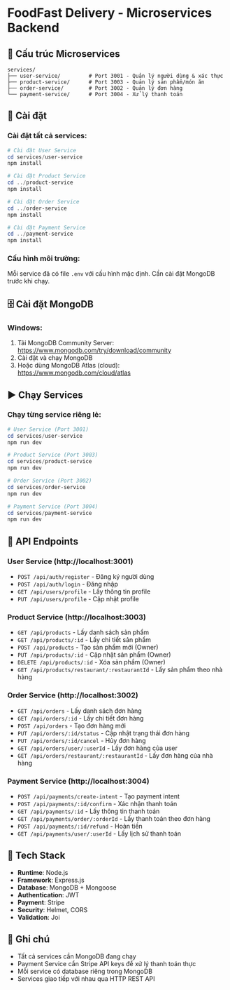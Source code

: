 # FoodFast Delivery - Microservices Backend

## 📁 Cấu trúc Microservices

```
services/
├── user-service/         # Port 3001 - Quản lý người dùng & xác thực
├── product-service/      # Port 3003 - Quản lý sản phẩm/món ăn
├── order-service/        # Port 3002 - Quản lý đơn hàng
└── payment-service/      # Port 3004 - Xử lý thanh toán
```

## 🚀 Cài đặt

### Cài đặt tất cả services:

```powershell
# Cài đặt User Service
cd services/user-service
npm install

# Cài đặt Product Service
cd ../product-service
npm install

# Cài đặt Order Service
cd ../order-service
npm install

# Cài đặt Payment Service
cd ../payment-service
npm install
```

### Cấu hình môi trường:

Mỗi service đã có file `.env` với cấu hình mặc định. Cần cài đặt MongoDB trước khi chạy.

## 🗄️ Cài đặt MongoDB

### Windows:

1. Tải MongoDB Community Server: https://www.mongodb.com/try/download/community
2. Cài đặt và chạy MongoDB
3. Hoặc dùng MongoDB Atlas (cloud): https://www.mongodb.com/cloud/atlas

## ▶️ Chạy Services

### Chạy từng service riêng lẻ:

```powershell
# User Service (Port 3001)
cd services/user-service
npm run dev

# Product Service (Port 3003)
cd services/product-service
npm run dev

# Order Service (Port 3002)
cd services/order-service
npm run dev

# Payment Service (Port 3004)
cd services/payment-service
npm run dev
```

## 📡 API Endpoints

### User Service (http://localhost:3001)

- `POST /api/auth/register` - Đăng ký người dùng
- `POST /api/auth/login` - Đăng nhập
- `GET /api/users/profile` - Lấy thông tin profile
- `PUT /api/users/profile` - Cập nhật profile

### Product Service (http://localhost:3003)

- `GET /api/products` - Lấy danh sách sản phẩm
- `GET /api/products/:id` - Lấy chi tiết sản phẩm
- `POST /api/products` - Tạo sản phẩm mới (Owner)
- `PUT /api/products/:id` - Cập nhật sản phẩm (Owner)
- `DELETE /api/products/:id` - Xóa sản phẩm (Owner)
- `GET /api/products/restaurant/:restaurantId` - Lấy sản phẩm theo nhà hàng

### Order Service (http://localhost:3002)

- `GET /api/orders` - Lấy danh sách đơn hàng
- `GET /api/orders/:id` - Lấy chi tiết đơn hàng
- `POST /api/orders` - Tạo đơn hàng mới
- `PUT /api/orders/:id/status` - Cập nhật trạng thái đơn hàng
- `PUT /api/orders/:id/cancel` - Hủy đơn hàng
- `GET /api/orders/user/:userId` - Lấy đơn hàng của user
- `GET /api/orders/restaurant/:restaurantId` - Lấy đơn hàng của nhà hàng

### Payment Service (http://localhost:3004)

- `POST /api/payments/create-intent` - Tạo payment intent
- `POST /api/payments/:id/confirm` - Xác nhận thanh toán
- `GET /api/payments/:id` - Lấy thông tin thanh toán
- `GET /api/payments/order/:orderId` - Lấy thanh toán theo đơn hàng
- `POST /api/payments/:id/refund` - Hoàn tiền
- `GET /api/payments/user/:userId` - Lấy lịch sử thanh toán

## 🔧 Tech Stack

- **Runtime**: Node.js
- **Framework**: Express.js
- **Database**: MongoDB + Mongoose
- **Authentication**: JWT
- **Payment**: Stripe
- **Security**: Helmet, CORS
- **Validation**: Joi

## 📝 Ghi chú

- Tất cả services cần MongoDB đang chạy
- Payment Service cần Stripe API keys để xử lý thanh toán thực
- Mỗi service có database riêng trong MongoDB
- Services giao tiếp với nhau qua HTTP REST API
